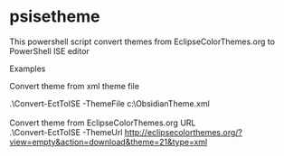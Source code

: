 psisetheme
==========

This powershell script convert themes from EclipseColorThemes.org to PowerShell ISE editor

Examples


Convert theme from xml theme file


.\Convert-EctToISE -ThemeFile c:\ObsidianTheme.xml 
<br/>
<br/>
Convert theme from EclipseColorThemes.org URL <br/>
.\Convert-EctToISE -ThemeUrl http://eclipsecolorthemes.org/?view=empty&action=download&theme=21&type=xml 
